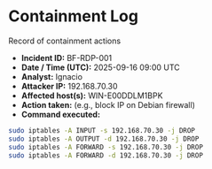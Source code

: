 # Containment Log

Record of containment actions

- **Incident ID:** BF-RDP-001
- **Date / Time (UTC):** 2025-09-16 09:00 UTC
- **Analyst:** Ignacio
- **Attacker IP:** 192.168.70.30
- **Affected host(s):** WIN-E00DDLM1BPK
- **Action taken:** (e.g., block IP on Debian firewall)
- **Command executed:**


```bash
sudo iptables -A INPUT -s 192.168.70.30 -j DROP
sudo iptables -A OUTPUT -d 192.168.70.30 -j DROP
sudo iptables -A FORWARD -s 192.168.70.30 -j DROP
sudo iptables -A FORWARD -d 192.168.70.30 -j DROP
```

